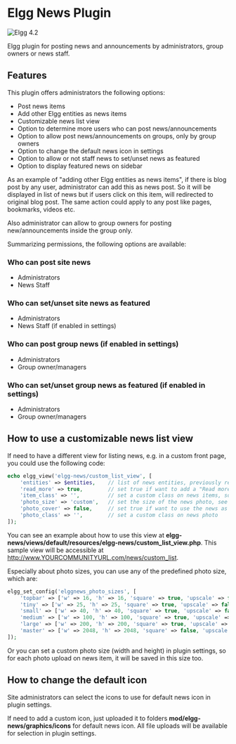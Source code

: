 # Elgg News Plugin

![Elgg 4.2](https://img.shields.io/badge/Elgg-4.2-orange.svg?style=flat-square)

Elgg plugin for posting news and announcements by administrators, group owners or news staff.

## Features

This plugin offers administrators the following options:

- Post news items
- Add other Elgg entities as news items
- Customizable news list view
- Option to determine more users who can post news/announcements
- Option to allow post news/announcements on groups, only by group owners
- Option to change the default news icon in settings
- Option to allow or not staff news to set/unset news as featured
- Option to display featured news on sidebar

As an example of "adding other Elgg entities as news items", if there is blog post by any user, administrator can add this as news post. So it will be displayed in list of news but if users click on this item, will redirected to original blog post. The same action could apply to any post like pages, bookmarks, videos etc. 

Also administrator can allow to group owners for posting new/announcements inside the group only.

Summarizing permissions, the following options are available:

### Who can post site news

- Administrators
- News Staff

### Who can set/unset site news as featured

- Administrators
- News Staff (if enabled in settings)

### Who can post group news (if enabled in settings)

- Administrators
- Group owner/managers

### Who can set/unset group news as featured (if enabled in settings)

- Administrators
- Group owner/managers

## How to use a customizable news list view

If need to have a different view for listing news, e.g. in a custom front page, you could use the following code:

```php
echo elgg_view('elgg-news/custom_list_view', [
    'entities' => $entities,    // list of news entities, previously retrieved
    'read_more' => true,        // set true if want to add a "Read more" link for each news item
    'item_class' => '',         // set a custom class on news items, so it could be customized through CSS
    'photo_size' => 'custom',   // set the size of the news photo, see more details below
    'photo_cover' => false,     // set true if want to use the news as cover image, otherwise it will be displayed inline with title and intro
    'photo_class' => '',        // set a custom class on news photo
]);
```

You can see an example about how to use this view at **elgg-news/views/default/resources/elgg-news/custom_list_view.php**. This sample view will be accessible at http://www.YOURCOMMUNITYURL.com/news/custom_list.

Especially about photo sizes, you can use any of the predefined photo size, which are:

```php
elgg_set_config('elggnews_photo_sizes', [
    'topbar' => ['w' => 16, 'h' => 16, 'square' => true, 'upscale' => false],
    'tiny' => ['w' => 25, 'h' => 25, 'square' => true, 'upscale' => false],
    'small' => ['w' => 40, 'h' => 40, 'square' => true, 'upscale' => false],
    'medium' => ['w' => 100, 'h' => 100, 'square' => true, 'upscale' => false],
    'large' => ['w' => 200, 'h' => 200, 'square' => true, 'upscale' => false],
    'master' => ['w' => 2048, 'h' => 2048, 'square' => false, 'upscale' => false],
]);
```

Or you can set a custom photo size (width and height) in plugin settings, so for each photo upload on news item, it will be saved in this size too.

## How to change the default icon

Site administrators can select the icons to use for default news icon in plugin settings.

If need to add a custom icon, just uploaded it to folders **mod/elgg-news/graphics/icons** for default news icon. All file uploads will be available for selection in plugin settings.
